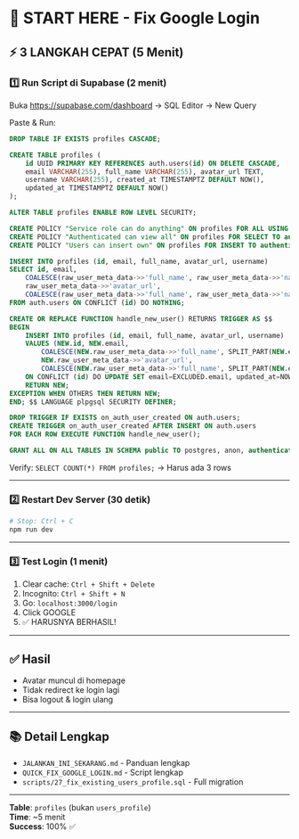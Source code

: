 # 🚀 START HERE - Fix Google Login

## ⚡ 3 LANGKAH CEPAT (5 Menit)

### 1️⃣ Run Script di Supabase (2 menit)

Buka https://supabase.com/dashboard → SQL Editor → New Query

Paste & Run:

```sql
DROP TABLE IF EXISTS profiles CASCADE;

CREATE TABLE profiles (
    id UUID PRIMARY KEY REFERENCES auth.users(id) ON DELETE CASCADE,
    email VARCHAR(255), full_name VARCHAR(255), avatar_url TEXT,
    username VARCHAR(255), created_at TIMESTAMPTZ DEFAULT NOW(),
    updated_at TIMESTAMPTZ DEFAULT NOW()
);

ALTER TABLE profiles ENABLE ROW LEVEL SECURITY;

CREATE POLICY "Service role can do anything" ON profiles FOR ALL USING (true) WITH CHECK (true);
CREATE POLICY "Authenticated can view all" ON profiles FOR SELECT TO authenticated USING (true);
CREATE POLICY "Users can insert own" ON profiles FOR INSERT TO authenticated WITH CHECK (auth.uid() = id);

INSERT INTO profiles (id, email, full_name, avatar_url, username)
SELECT id, email,
    COALESCE(raw_user_meta_data->>'full_name', raw_user_meta_data->>'name', SPLIT_PART(email, '@', 1)),
    raw_user_meta_data->>'avatar_url',
    COALESCE(raw_user_meta_data->>'full_name', raw_user_meta_data->>'name', SPLIT_PART(email, '@', 1))
FROM auth.users ON CONFLICT (id) DO NOTHING;

CREATE OR REPLACE FUNCTION handle_new_user() RETURNS TRIGGER AS $$
BEGIN
    INSERT INTO profiles (id, email, full_name, avatar_url, username)
    VALUES (NEW.id, NEW.email,
        COALESCE(NEW.raw_user_meta_data->>'full_name', SPLIT_PART(NEW.email, '@', 1)),
        NEW.raw_user_meta_data->>'avatar_url',
        COALESCE(NEW.raw_user_meta_data->>'full_name', SPLIT_PART(NEW.email, '@', 1)))
    ON CONFLICT (id) DO UPDATE SET email=EXCLUDED.email, updated_at=NOW();
    RETURN NEW;
EXCEPTION WHEN OTHERS THEN RETURN NEW;
END; $$ LANGUAGE plpgsql SECURITY DEFINER;

DROP TRIGGER IF EXISTS on_auth_user_created ON auth.users;
CREATE TRIGGER on_auth_user_created AFTER INSERT ON auth.users
FOR EACH ROW EXECUTE FUNCTION handle_new_user();

GRANT ALL ON ALL TABLES IN SCHEMA public TO postgres, anon, authenticated, service_role;
```

Verify: `SELECT COUNT(*) FROM profiles;` → Harus ada 3 rows

---

### 2️⃣ Restart Dev Server (30 detik)

```bash
# Stop: Ctrl + C
npm run dev
```

---

### 3️⃣ Test Login (1 menit)

1. Clear cache: `Ctrl + Shift + Delete`
2. Incognito: `Ctrl + Shift + N`
3. Go: `localhost:3000/login`
4. Click GOOGLE
5. ✅ HARUSNYA BERHASIL!

---

## ✅ Hasil

- Avatar muncul di homepage
- Tidak redirect ke login lagi
- Bisa logout & login ulang

---

## 📚 Detail Lengkap

- `JALANKAN_INI_SEKARANG.md` - Panduan lengkap
- `QUICK_FIX_GOOGLE_LOGIN.md` - Script lengkap
- `scripts/27_fix_existing_users_profile.sql` - Full migration

---

**Table**: `profiles` (bukan `users_profile`)  
**Time**: ~5 menit  
**Success**: 100% ✅
